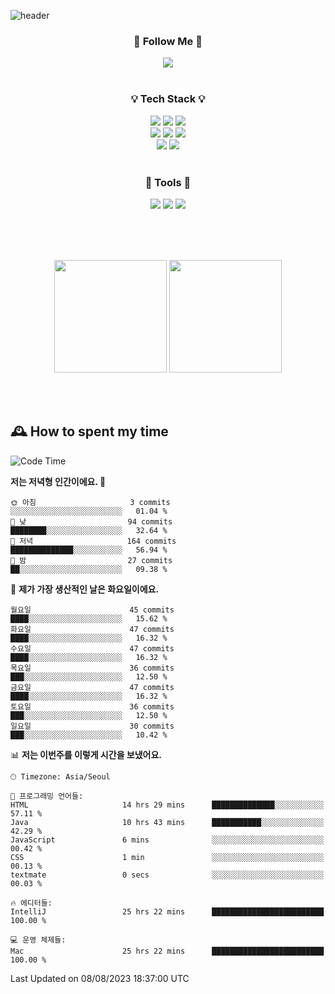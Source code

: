 ![header](https://capsule-render.vercel.app/api?type=waving&color=0:FFE29F,50:FFA99F,100:FF719A&height=300&fontAlignY=40&section=header&text=sung%20eun&fontSize=80&fontColor=FFFFFF)

<div align="center">
	<h3>🐹  Follow Me  🐹</h3>
	<a href="https://velog.io/@saeun05" target="_blank"><img src="https://img.shields.io/badge/Velog-20C997?style=flat&logo=velog&logoColor=white"/></a><br><br>
	<h3>💡  Tech Stack  💡</h3>
	<img src="https://img.shields.io/badge/Java-0078D4?style=flat"/>
	<img src="https://img.shields.io/badge/Spring-6DB33F?style=flat&logo=spring&logoColor=white"/>
	<img src="https://img.shields.io/badge/SpringBoot-6DB33F?style=flat&logo=springboot&logoColor=white"/><br>
	<img src="https://img.shields.io/badge/HTML5-E34F26?style=flat&logo=html5&logoColor=white"/>
	<img src="https://img.shields.io/badge/CSS3-1572B6?style=flat&logo=css3&logoColor=white"/>
	<img src="https://img.shields.io/badge/jQuery-0769AD?style=flat&logo=jquery&logoColor=white"/><br>
	<img src="https://img.shields.io/badge/MySQL-4479A1?style=flat&logo=mysql&logoColor=white"/>
	<img src="https://img.shields.io/badge/oracle-F80000?style=flat&logo=oracle&logoColor=white"/><br><br>
	<h3>🔦  Tools  🔦</h3>
	<img src="https://img.shields.io/badge/intelliJ IDEA-000000?style=flat&logo=intellijidea&logoColor=white"/>
	<img src="https://img.shields.io/badge/Notion-F9DC3E?style=flat&logo=notion&logoColor=white"/>
	<img src="https://img.shields.io/badge/Git-F05032?style=flat&logo=git&logoColor=white"/><br><br>
</div>

<br><br>

<div align="center">
  <img style="height:180px" src="https://github-readme-stats.vercel.app/api?username=sungeunn&show_icons=true&theme=omni&locale=kr"/>
  <img style="height:180px" src="https://github-readme-stats.vercel.app/api/top-langs/?username=sungeunn&theme=omni&layout=compact&locale=kr"/>
</div>

<br><br>

## 🕰 How to spent my time
<!--START_SECTION:waka-->
![Code Time](http://img.shields.io/badge/Code%20Time-94%20hrs%2022%20mins-blue)

**저는 저녁형 인간이에요. 🦉** 

```text
🌞 아침                     3 commits           ░░░░░░░░░░░░░░░░░░░░░░░░░   01.04 % 
🌆 낮　                     94 commits          ████████░░░░░░░░░░░░░░░░░   32.64 % 
🌃 저녁                     164 commits         ██████████████░░░░░░░░░░░   56.94 % 
🌙 밤　                     27 commits          ██░░░░░░░░░░░░░░░░░░░░░░░   09.38 % 
```
📅 **제가 가장 생산적인 날은 화요일이에요.** 

```text
월요일                      45 commits          ████░░░░░░░░░░░░░░░░░░░░░   15.62 % 
화요일                      47 commits          ████░░░░░░░░░░░░░░░░░░░░░   16.32 % 
수요일                      47 commits          ████░░░░░░░░░░░░░░░░░░░░░   16.32 % 
목요일                      36 commits          ███░░░░░░░░░░░░░░░░░░░░░░   12.50 % 
금요일                      47 commits          ████░░░░░░░░░░░░░░░░░░░░░   16.32 % 
토요일                      36 commits          ███░░░░░░░░░░░░░░░░░░░░░░   12.50 % 
일요일                      30 commits          ███░░░░░░░░░░░░░░░░░░░░░░   10.42 % 
```


📊 **저는 이번주를 이렇게 시간을 보냈어요.** 

```text
🕑︎ Timezone: Asia/Seoul

💬 프로그래밍 언어들: 
HTML                     14 hrs 29 mins      ██████████████░░░░░░░░░░░   57.11 % 
Java                     10 hrs 43 mins      ███████████░░░░░░░░░░░░░░   42.29 % 
JavaScript               6 mins              ░░░░░░░░░░░░░░░░░░░░░░░░░   00.42 % 
CSS                      1 min               ░░░░░░░░░░░░░░░░░░░░░░░░░   00.13 % 
textmate                 0 secs              ░░░░░░░░░░░░░░░░░░░░░░░░░   00.03 % 

🔥 에디터들: 
IntelliJ                 25 hrs 22 mins      █████████████████████████   100.00 % 

💻 운영 체제들: 
Mac                      25 hrs 22 mins      █████████████████████████   100.00 % 
```


 Last Updated on 08/08/2023 18:37:00 UTC
<!--END_SECTION:waka-->
